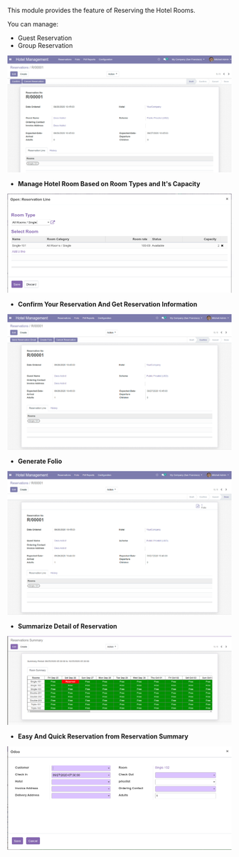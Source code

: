 This module provides the feature of Reserving the Hotel Rooms.

You can manage:

- Guest Reservation
- Group Reservation

![image](https://raw.githubusercontent.com/OCA/vertical-hotel/11.0/hotel_reservation/static/description/HotelReserv.png)

- **Manage Hotel Room Based on Room Types and It's Capacity**

![image](https://raw.githubusercontent.com/OCA/vertical-hotel/11.0/hotel_reservation/static/description/room.png)

- **Confirm Your Reservation And Get Reservation Information**

![image](https://raw.githubusercontent.com/OCA/vertical-hotel/11.0/hotel_reservation/static/description/folio.png)

- **Generate Folio**

![image](https://raw.githubusercontent.com/OCA/vertical-hotel/11.0/hotel_reservation/static/description/done.png)

- **Summarize Detail of Reservation**

![image](https://raw.githubusercontent.com/OCA/vertical-hotel/11.0/hotel_reservation/static/description/res5.png)

- **Easy And Quick Reservation from Reservation Summary**

![image](https://raw.githubusercontent.com/OCA/vertical-hotel/11.0/hotel_reservation/static/description/res6.png)
